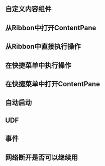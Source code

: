 


## 自定义内容组件
## 从Ribbon中打开ContentPane
## 从Ribbon中直接执行操作
## 在快捷菜单中执行操作
## 在快捷菜单中打开ContentPane
## 自动启动
## UDF
## 事件

## 网络断开是否可以继续用

